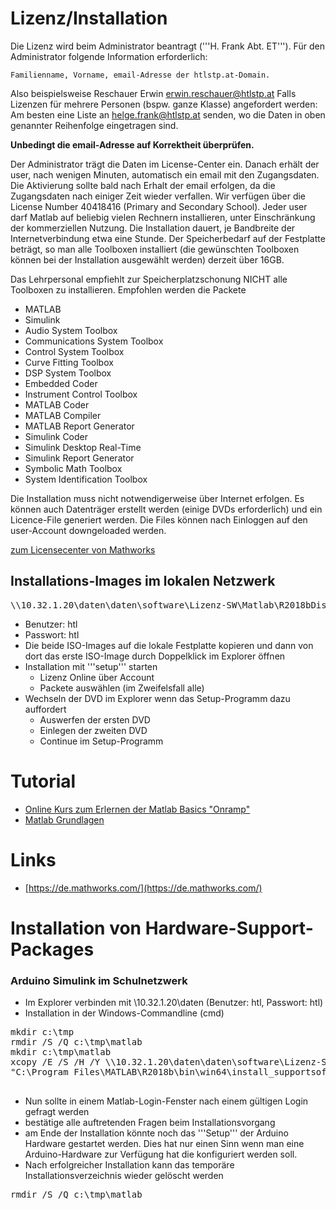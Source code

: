 # Lizenz/Installation 
Die Lizenz wird beim Administrator beantragt ('''H. Frank Abt. ET''').
Für den Administrator folgende Information erforderlich:

    Familienname, Vorname, email-Adresse der htlstp.at-Domain.

Also beispielsweise Reschauer Erwin erwin.reschauer@htlstp.at
Falls Lizenzen für mehrere Personen (bspw. ganze Klasse) angefordert werden: Am besten eine Liste an helge.frank@htlstp.at senden, wo die Daten in oben genannter Reihenfolge eingetragen sind.

**Unbedingt die email-Adresse auf Korrektheit überprüfen.**

Der Administrator trägt die Daten im License-Center ein. Danach erhält der user, nach wenigen Minuten, automatisch ein email mit den Zugangsdaten.
Die Aktivierung sollte bald nach Erhalt der email erfolgen, da die Zugangsdaten nach einiger Zeit wieder verfallen.
Wir verfügen über die License Number 40418416 (Primary and Secondary School).
Jeder user darf Matlab auf beliebig vielen Rechnern installieren, unter Einschränkung der kommerziellen Nutzung.
Die Installation dauert, je Bandbreite der Internetverbindung etwa eine Stunde. Der Speicherbedarf auf der Festplatte beträgt, so man alle Toolboxen installiert (die gewünschten Toolboxen können bei der Installation ausgewählt werden) derzeit über 16GB.

Das Lehrpersonal empfiehlt zur Speicherplatzschonung NICHT alle Toolboxen zu installieren. Empfohlen werden die Packete
* MATLAB
* Simulink
* Audio System Toolbox
* Communications System Toolbox
* Control System Toolbox
* Curve Fitting Toolbox
* DSP System Toolbox
* Embedded Coder
* Instrument Control Toolbox
* MATLAB Coder
* MATLAB Compiler
* MATLAB Report Generator
* Simulink Coder
* Simulink Desktop Real-Time
* Simulink Report Generator
* Symbolic Math Toolbox
* System Identification Toolbox

Die Installation muss nicht notwendigerweise über Internet erfolgen. Es können auch Datenträger erstellt werden (einige DVDs erforderlich) und ein Licence-File generiert werden. Die Files können nach Einloggen auf den user-Account downgeloaded werden.

[zum Licensecenter von Mathworks](https://de.mathworks.com/licensecenter/licenses/40418416/)

## Installations-Images im lokalen Netzwerk 
<pre>
\\10.32.1.20\daten\daten\software\Lizenz-SW\Matlab\R2018bDiskImages
</pre>
* Benutzer: htl
* Passwort: htl
* Die beide ISO-Images auf die lokale Festplatte kopieren und dann von dort das erste ISO-Image durch Doppelklick im Explorer öffnen
* Installation mit '''setup''' starten
  * Lizenz Online über Account
  * Packete auswählen (im Zweifelsfall alle)
* Wechseln der DVD im Explorer wenn das Setup-Programm dazu auffordert
  * Auswerfen der ersten DVD
  * Einlegen der zweiten DVD
  * Continue im Setup-Programm

# Tutorial 

* [Online Kurs zum Erlernen der Matlab Basics "Onramp"](https://matlabacademy.mathworks.com/)
* [Matlab Grundlagen](https://www-m11.ma.tum.de/fileadmin/w00bnb/www/people/karpfinger/MATLAB-Tutorial.pdf)

# Links 
* [https://de.mathworks.com/](https://de.mathworks.com/)

# Installation von Hardware-Support-Packages 
### Arduino Simulink im Schulnetzwerk 
* Im Explorer verbinden mit \\10.32.1.20\daten (Benutzer: htl, Passwort: htl)
* Installation in der Windows-Commandline (cmd)
<pre>
mkdir c:\tmp
rmdir /S /Q c:\tmp\matlab
mkdir c:\tmp\matlab
xcopy /E /S /H /Y \\10.32.1.20\daten\daten\software\Lizenz-SW\Matlab\Packages\arduino\* c:\tmp\matlab
"C:\Program Files\MATLAB\R2018b\bin\win64\install_supportsoftware.exe" -archives c:\tmp\matlab

</pre>
* Nun sollte in einem Matlab-Login-Fenster nach einem gültigen Login gefragt werden
* bestätige alle auftretenden Fragen beim Installationsvorgang
* am Ende der Installation könnte noch das '''Setup''' der Arduino Hardware gestartet werden. Dies hat nur einen Sinn wenn man eine Arduino-Hardware zur Verfügung hat die konfiguriert werden soll.
* Nach erfolgreicher Installation kann das temporäre Installationsverzeichnis wieder gelöscht werden
<pre>
rmdir /S /Q c:\tmp\matlab
</pre>
